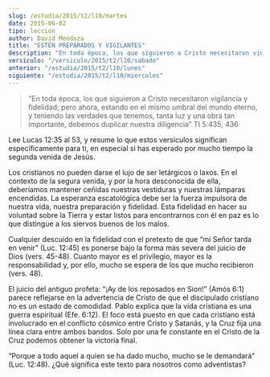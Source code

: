 ```yaml
---
slug: /estudia/2015/t2/l10/martes
date: 2015-06-02
tipo: leccion
author: David Mendoza
title: "ESTÉN PREPARADOS Y VIGILANTES"
description: "En toda época, los que siguieron a Cristo necesitaron vigilancia y fidelidad;  pero ahora, estando en el mismo umbral del mundo eterno, y teniendo las  verdades que tenemos, tanta luz y una obra tan importante, debemos duplicar  nuestra diligencia"
versiculo: "/versiculo/2015/t2/l10/sabado"
anterior: "/estudia/2015/t2/l10/lunes"
siguiente: "/estudia/2015/t2/l10/miercoles"
---
```


> “En toda época, los que siguieron a Cristo necesitaron vigilancia y fidelidad; pero ahora, estando en el mismo umbral del mundo eterno, y teniendo las verdades que tenemos, tanta luz y una obra tan importante, debemos duplicar nuestra diligencia” TI 5:435, 436

Lee Lucas 12:35 al 53, y resume lo que estos versículos significan específicamente para ti, en especial si has esperado por mucho tiempo la segunda venida de Jesús.

Los cristianos no pueden darse el lujo de ser letárgicos o laxos. En el contexto de la segura venida, y por la hora desconocida de ella, deberíamos mantener ceñidas nuestras vestiduras y nuestras lámparas encendidas. La esperanza escatológica debe ser la fuerza impulsora de nuestra vida, nuestra preparación y fidelidad. Esta fidelidad en hacer su voluntad sobre la Tierra y estar listos para encontrarnos con él en paz es lo que distingue a los siervos buenos de los malos.

Cualquier descuido en la fidelidad con el pretexto de que “mi Señor tarda en venir” (Luc. 12:45) es ponerse bajo la forma más severa del juicio de Dios (vers. 45-48). Cuanto mayor es el privilegio, mayor es la responsabilidad y, por ello, mucho se espera de los que mucho recibieron (vers. 48).

El juicio del antiguo profeta: “¡Ay de los reposados en Sion!” (Amós 6:1) parece reflejarse en la advertencia de Cristo de que el discipulado cristiano no es un estado de comodidad. Pablo explica que la vida cristiana es una guerra espiritual (Efe. 6:12). El foco está puesto en que cada cristiano está involucrado en el conflicto cósmico entre Cristo y Satanás, y la Cruz fija una línea clara entre ambos bandos. Solo por una fe constante en el Cristo de la Cruz podemos obtener la victoria final.

“Porque a todo aquel a quien se ha dado mucho, mucho se le demandará” (Luc. 12:48). ¿Qué significa este texto para nosotros como adventistas?
